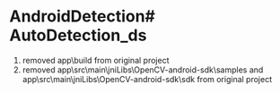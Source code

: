 # AndroidDetection# AutoDetection_ds

1. removed app\build from original project
2. removed app\src\main\jniLibs\OpenCV-android-sdk\samples and app\src\main\jniLibs\OpenCV-android-sdk\sdk from original project
